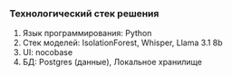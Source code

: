 
### Технологический стек решения

1. Язык программирования: Python
2. Стек моделей: IsolationForest, Whisper, Llama 3.1 8b
3. UI: nocobase
3. БД: Postgres (данные), Локальное хранилище
